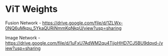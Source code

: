 # ViT Weights

Fusion Network - https://drive.google.com/file/d/1ZLWx-0NQ6uMkpu_5YkaQURiNmmKqNkpU/view?usp=sharing

Image Network - https://drive.google.com/file/d/1uFxU7AdWM2qu4TjjoHHD7CJ5BU9dqvd-/view?usp=sharing
